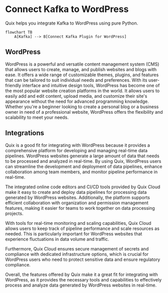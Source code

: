 # Connect Kafka to WordPress

Quix helps you integrate Kafka to WordPress using pure Python.

```mermaid
flowchart TB
    A[Kafka] --> B[Connect Kafka Plugin for WordPress]
```

## WordPress

WordPress is a powerful and versatile content management system (CMS) that allows users to create, manage, and publish websites and blogs with ease. It offers a wide range of customizable themes, plugins, and features that can be tailored to suit individual needs and preferences. With its user-friendly interface and intuitive design tools, WordPress has become one of the most popular website creation platforms in the world. It allows users to easily add and edit content, upload media, and customize their site's appearance without the need for advanced programming knowledge. Whether you're a beginner looking to create a personal blog or a business owner in need of a professional website, WordPress offers the flexibility and scalability to meet your needs.

## Integrations

Quix is a good fit for integrating with WordPress because it provides a comprehensive platform for developing and managing real-time data pipelines. WordPress websites generate a large amount of data that needs to be processed and analyzed in real-time. By using Quix, WordPress users can streamline the development and deployment of data pipelines, enhance collaboration among team members, and monitor pipeline performance in real-time.

The integrated online code editors and CI/CD tools provided by Quix Cloud make it easy to create and deploy data pipelines for processing data generated by WordPress websites. Additionally, the platform supports efficient collaboration with organization and permission management features, making it easier for teams to work together on data processing projects.

With tools for real-time monitoring and scaling capabilities, Quix Cloud allows users to keep track of pipeline performance and scale resources as needed. This is particularly important for WordPress websites that experience fluctuations in data volume and traffic.

Furthermore, Quix Cloud ensures secure management of secrets and compliance with dedicated infrastructure options, which is crucial for WordPress users who need to protect sensitive data and ensure regulatory compliance.

Overall, the features offered by Quix make it a great fit for integrating with WordPress, as it provides the necessary tools and capabilities to effectively process and analyze data generated by WordPress websites in real-time.

